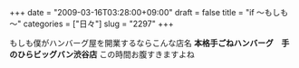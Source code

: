 +++
date = "2009-03-16T03:28:00+09:00"
draft = false
title = "if ～もしも～"
categories = ["日々"]
slug = "2297"
+++

もしも僕がハンバーグ屋を開業するならこんな店名
<strong>本格手ごねハンバーグ　手のひらビッグバン渋谷店</strong>
この時間お腹すきますよね
